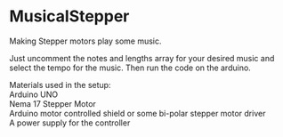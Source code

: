 # MusicalStepper
Making Stepper motors play some music.

Just uncomment the notes and lengths array for your desired music and select the tempo for the music. Then run the code on the arduino.

Materials used in the setup: <br/>
  Arduino UNO <br/>
  Nema 17 Stepper Motor <br/>
  Arduino motor controlled shield or some bi-polar stepper motor driver <br/>
  A power supply for the controller <br/>
